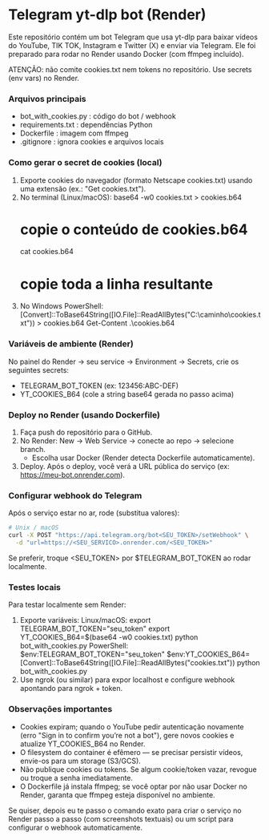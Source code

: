 # Telegram yt-dlp bot (Render)

Este repositório contém um bot Telegram que usa yt-dlp para baixar vídeos do YouTube, TIK TOK, Instagram e Twitter (X) e enviar via Telegram. Ele foi preparado para rodar no Render usando Docker (com ffmpeg incluído).

ATENÇÃO: não comite cookies.txt nem tokens no repositório. Use secrets (env vars) no Render.

### Arquivos principais
- bot_with_cookies.py : código do bot / webhook
- requirements.txt : dependências Python
- Dockerfile : imagem com ffmpeg
- .gitignore : ignora cookies e arquivos locais

### Como gerar o secret de cookies (local)
1. Exporte cookies do navegador (formato Netscape cookies.txt) usando uma extensão (ex.: "Get cookies.txt").
2. No terminal (Linux/macOS):
   base64 -w0 cookies.txt > cookies.b64
   # copie o conteúdo de cookies.b64
   cat cookies.b64
   # copie toda a linha resultante
3. No Windows PowerShell:
   [Convert]::ToBase64String([IO.File]::ReadAllBytes("C:\caminho\cookies.txt")) > cookies.b64
   Get-Content .\cookies.b64

### Variáveis de ambiente (Render)
No painel do Render -> seu service -> Environment -> Secrets, crie os seguintes secrets:
- TELEGRAM_BOT_TOKEN  (ex: 123456:ABC-DEF)
- YT_COOKIES_B64      (cole a string base64 gerada no passo acima)

### Deploy no Render (usando Dockerfile)
1. Faça push do repositório para o GitHub.
2. No Render: New -> Web Service -> conecte ao repo -> selecione branch.
   - Escolha usar Docker (Render detecta Dockerfile automaticamente).
3. Deploy. Após o deploy, você verá a URL pública do serviço (ex: https://meu-bot.onrender.com).

### Configurar webhook do Telegram
Após o serviço estar no ar, rode (substitua valores):

```bash
# Unix / macOS
curl -X POST "https://api.telegram.org/bot<SEU_TOKEN>/setWebhook" \
  -d "url=https://<SEU_SERVICO>.onrender.com/<SEU_TOKEN>"
```

Se preferir, troque <SEU_TOKEN> por $TELEGRAM_BOT_TOKEN ao rodar localmente.

### Testes locais
Para testar localmente sem Render:
1. Exporte variáveis:
   Linux/macOS:
     export TELEGRAM_BOT_TOKEN="seu_token"
     export YT_COOKIES_B64=$(base64 -w0 cookies.txt)
     python bot_with_cookies.py
   PowerShell:
     $env:TELEGRAM_BOT_TOKEN="seu_token"
     $env:YT_COOKIES_B64=[Convert]::ToBase64String([IO.File]::ReadAllBytes("cookies.txt"))
     python bot_with_cookies.py
2. Use ngrok (ou similar) para expor localhost e configure webhook apontando para ngrok + token.

### Observações importantes
- Cookies expiram; quando o YouTube pedir autenticação novamente (erro "Sign in to confirm you’re not a bot"), gere novos cookies e atualize YT_COOKIES_B64 no Render.
- O filesystem do container é efêmero — se precisar persistir vídeos, envie-os para um storage (S3/GCS).
- Não publique cookies ou tokens. Se algum cookie/token vazar, revogue ou troque a senha imediatamente.
- O Dockerfile já instala ffmpeg; se você optar por não usar Docker no Render, garanta que ffmpeg esteja disponível no ambiente.

Se quiser, depois eu te passo o comando exato para criar o serviço no Render passo a passo (com screenshots textuais) ou um script para configurar o webhook automaticamente.  
